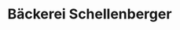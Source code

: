 ---
title: "Bäckerei Schellenberger"
url: /olbernhau/baeckerei-schellenberger-rungstockstrasse/
shop: Bäckerei
---